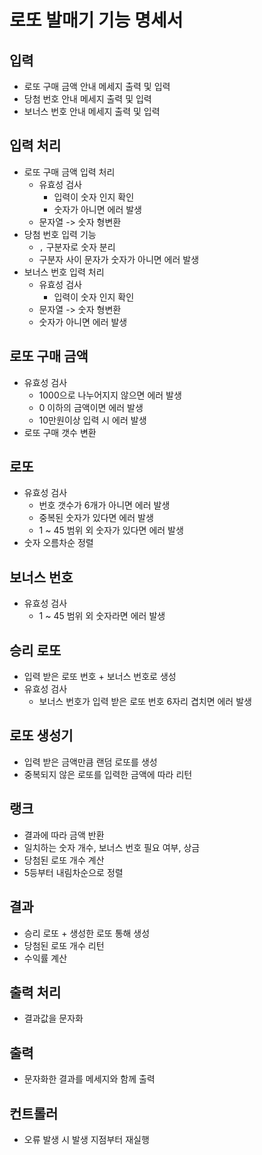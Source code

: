 # 로또 발매기 기능 명세서

## 입력

- 로또 구매 금액 안내 메세지 출력 및 입력
- 당첨 번호 안내 메세지 출력 및 입력
- 보너스 번호 안내 메세지 출력 및 입력

## 입력 처리

- 로또 구매 금액 입력 처리
    - 유효성 검사
        - 입력이 숫자 인지 확인
        - 숫자가 아니면 에러 발생
    - 문자열 -> 숫자 형변환
- 당첨 번호 입력 기능
    - `,` 구분자로 숫자 분리
    - 구분자 사이 문자가 숫자가 아니면 에러 발생
- 보너스 번호 입력 처리
    - 유효성 검사
        - 입력이 숫자 인지 확인
    - 문자열 -> 숫자 형변환
    - 숫자가 아니면 에러 발생

## 로또 구매 금액

- 유효성 검사
    - 1000으로 나누어지지 않으면 에러 발생
    - 0 이하의 금액이면 에러 발생
    - 10만원이상 입력 시 에러 발생
- 로또 구매 갯수 변환

## 로또

- 유효성 검사
    - 번호 갯수가 6개가 아니면 에러 발생
    - 중복된 숫자가 있다면 에러 발생
    - 1 ~ 45 범위 외 숫자가 있다면 에러 발생
- 숫자 오름차순 정렬

## 보너스 번호

- 유효성 검사
    - 1 ~ 45 범위 외 숫자라면 에러 발생

## 승리 로또

- 입력 받은 로또 번호 + 보너스 번호로 생성
- 유효성 검사
    - 보너스 번호가 입력 받은 로또 번호 6자리 겹치면 에러 발생

## 로또 생성기

- 입력 받은 금액만큼 랜덤 로또를 생성
- 중복되지 않은 로또를 입력한 금액에 따라 리턴

## 랭크

- 결과에 따라 금액 반환
- 일치하는 숫자 개수, 보너스 번호 필요 여부, 상금
- 당첨된 로또 개수 계산
- 5등부터 내림차순으로 정렬

## 결과

- 승리 로또 + 생성한 로또 통해 생성
- 당첨된 로또 개수 리턴
- 수익률 계산

## 출력 처리

- 결과값을 문자화

## 출력

- 문자화한 결과를 메세지와 함께 출력

## 컨트롤러

- 오류 발생 시 발생 지점부터 재실행
